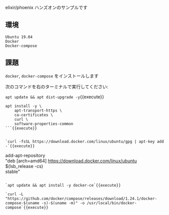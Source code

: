 elixir/phoenix ハンズオンのサンプルです

## 環境

```
Ubuntu 19.04
Docker
Docker-compose
```

## 課題

`docker`, `docker-compose` をインストールします

次のコマンドを右のターミナルで実行してください:

`apt update && apt dist-upgrade -y`{{execute}}

```
apt install -y \
    apt-transport-https \
    ca-certificates \
    curl \
    software-properties-common
```{{execute}}


`curl -fsSL https://download.docker.com/linux/ubuntu/gpg | apt-key add -`{{execute}}

```
add-apt-repository \
   "deb [arch=amd64] https://download.docker.com/linux/ubuntu \
   $(lsb_release -cs) \
   stable"
```{{execute}}

`apt update && apt install -y docker-ce`{{execute}}

`curl -L "https://github.com/docker/compose/releases/download/1.24.1/docker-compose-$(uname -s)-$(uname -m)" -o /usr/local/bin/docker-compose`{{execute}}
